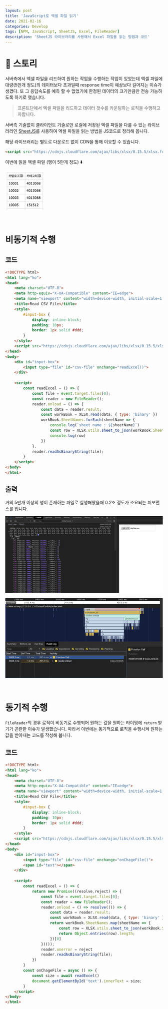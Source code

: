 ```yaml
---
layout: post
title: 'JavaScript로 엑셀 파일 읽기'
date: 2021-02-16
categories: Develop
tags: [NPM, JavaScript, SheetJS, Excel, FileReader]
description: 'SheetJS 라이브러리를 사용해서 Excel 파일을 읽는 방법과 코드'
---
```


# 📖 스토리

서버측에서 엑셀 파일을 리드하여 원하는 작업을 수행하는 작업이 있었는데 엑셀 파일에 대량(5만개 정도)의 데이터보다 초과일때 response time이 예상보다 길어지는 이슈가 생겼다. 또 그 응답속도를 예측 할 수 없었기에 한정된 데이터의 크기만큼만 전송 가능하도록 하기로 했습니다.

> 프론트단에서 엑셀 파일을 리드하고 데이터 갯수를 카운팅하는 로직을 수행하고자합니다.

서버측 기술없이 클라이언트 기술로만 로컬에 저장된 엑셀 파일을 다룰 수 있는 라이브러리인 [SheetJS](https://github.com/SheetJS/sheetjs)를 사용하여 엑셀 파일을 읽는 방법을 JS코드로 정리해 봅니다.

해당 라이브러리는 별도로 다운로드 없이 CDN을 통해 이요할 수 있습니다.

```html
<script src="https://cdnjs.cloudflare.com/ajax/libs/xlsx/0.15.5/xlsx.full.min.js"></script>
```

이번에 읽을 엑셀 파일 (행이 5만개 정도) ⬇️ 

![](/assets/posts/csv-file-reader-using-sheetjs/excelimg.png) 

<br>

# 비동기적 수행

## 코드

```html
<!DOCTYPE html>
<html lang="ko">
<head>
    <meta charset="UTF-8">
    <meta http-equiv="X-UA-Compatible" content="IE=edge">
    <meta name="viewport" content="width=device-width, initial-scale=1.0">
    <title>Read CSV File</title>
    <style>
        #input-box {
            display: inline-block;
            padding: 10px;
            border: 1px solid #ddd;
        }
    </style>
    <script src="https://cdnjs.cloudflare.com/ajax/libs/xlsx/0.15.5/xlsx.full.min.js"></script>
</head>
<body>
    <div id="input-box">
        <input type="file" id="csv-file" onchange="readExcel()">
    </div>

    <script>
        const readExcel = () => {
            const file = event.target.files[0];
            const reader = new FileReader();
            reader.onload = () => {
                const data = reader.result;
                const workBook = XLSX.read(data, { type: 'binary' })
                workBook.SheetNames.forEach(sheetName => {
                    console.log(`sheet name : ${sheetName}`)
                    const row = XLSX.utils.sheet_to_json(workBook.Sheets[sheetName])
                    console.log(row)
                })
            };
            reader.readAsBinaryString(file);
        }
    </script>
</body>
</html>
```

## 출력

거의 5만개 이상의 행이 존재하는 파일로 실행해봤을때 0.2초 정도가 소요되는 퍼포먼스를 입니다.

![print img](/assets/posts/csv-file-reader-using-sheetjs/excelprintimg.png)

![performance](/assets/posts/csv-file-reader-using-sheetjs/performance.png)

<br>

# 동기적 수행

`FileReader`의 경우 로직이 비동기로 수행되어 원하는 값을 원하는 타이밍에 `return` 받기가 곤란한 이슈가 발생했습니다. 따라서 이번에는 동기적으로 로직을 수행시켜 원하는 값을 받아내는 코드를 작성해 봅니다.

## 코드

```html
<!DOCTYPE html>
<html lang="ko">
<head>
    <meta charset="UTF-8">
    <meta http-equiv="X-UA-Compatible" content="IE=edge">
    <meta name="viewport" content="width=device-width, initial-scale=1.0">
    <title>Read CSV File</title>
    <style>
        #input-box {
            display: inline-block;
            padding: 10px;
            border: 1px solid #ddd;
        }
    </style>
    <script src="https://cdnjs.cloudflare.com/ajax/libs/xlsx/0.15.5/xlsx.full.min.js"></script>
</head>
<body>
    <div id="input-box">
        <input type="file" id="csv-file" onchange="onChageFile()">
        <span id="text"></span>
    </div>

    <script>
        const readExcel = () => {
            return new Promise((resolve,reject) => {
                const file = event.target.files[0];
                const reader = new FileReader();
                reader.onload = () => resolve((() => {
                    const data = reader.result;
                    const workBook = XLSX.read(data, { type: 'binary' })
                    return workBook.SheetNames.map(sheetName => {
                        const row = XLSX.utils.sheet_to_json(workBook.Sheets[sheetName]);
                        return Object.entries(row).length;
                    })[0]
                })());
                reader.onerror = reject
                reader.readAsBinaryString(file);
            })
        }
        const onChageFile = async () => {
            const size = await readExcel()
            document.getElementById('text').innerText = size;
        }
    </script>
</body>
</html>
```